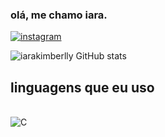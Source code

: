 ### olá, me chamo iara.

[![instagram](https://img.shields.io/badge/Instagram-E4405F?style=for-the-badge&logo=instagram&logoColor=white)](https://www.instagram.com/iarakimberlly/#)

![iarakimberlly GitHub stats](https://github-readme-stats.vercel.app/api?username=iarakimberlly&show_icons=true&theme=dracula)

## linguagens que eu uso 

<div style="display: inline_block"><br/>
<img aling="center" alt="C" src="https://img.shields.io/badge/C-00599C?style=for-the-badge&logo=c&logoColor=white" />
</div>
